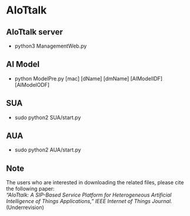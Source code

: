 # AIoTtalk
## AIoTtalk server
- python3 ManagementWeb.py

## AI Model
- python ModelPre.py [mac] [dName] [dmName] [AIModelIDF] [AIModelODF]

## SUA
- sudo python2 SUA/start.py

## AUA
- sudo python2 AUA/start.py

## Note
The users who are interested in downloading the related files, please cite the following paper:  
*“AIoTtalk: A SIP-Based Service Platform for Heterogeneous Artificial Intelligence of Things Applications,” IEEE Internet of Things Journal.* (Underrevision)
